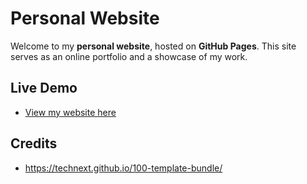 # Personal Website

Welcome to my **personal website**, hosted on **GitHub Pages**. This site serves as an online portfolio and a showcase of my work.

## Live Demo

- [View my website here](https://jwong236.github.io/)

## Credits

- https://technext.github.io/100-template-bundle/
